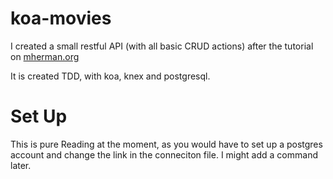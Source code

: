 # koa-movies

I created a small restful API (with all basic CRUD actions) after the tutorial on [mherman.org](http://mherman.org/blog/2017/08/23/building-a-restful-api-with-koa-and-postgres/#.Wi5ecUpSzVp)

It is created TDD, with koa, knex and postgresql.


# Set Up

This is pure Reading at the moment, as you would have to set up a postgres account and change the link in the conneciton file. I might add a command later.

